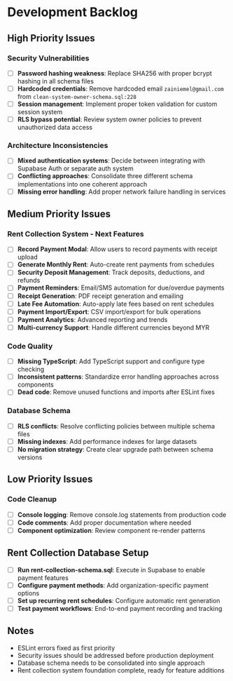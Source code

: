 # Development Backlog

## High Priority Issues

### Security Vulnerabilities
- [ ] **Password hashing weakness**: Replace SHA256 with proper bcrypt hashing in all schema files
- [ ] **Hardcoded credentials**: Remove hardcoded email `zainiemel@gmail.com` from `clean-system-owner-schema.sql:228`
- [ ] **Session management**: Implement proper token validation for custom session system
- [ ] **RLS bypass potential**: Review system owner policies to prevent unauthorized data access

### Architecture Inconsistencies
- [ ] **Mixed authentication systems**: Decide between integrating with Supabase Auth or separate auth system
- [ ] **Conflicting approaches**: Consolidate three different schema implementations into one coherent approach
- [ ] **Missing error handling**: Add proper network failure handling in services

## Medium Priority Issues

### Rent Collection System - Next Features
- [ ] **Record Payment Modal**: Allow users to record payments with receipt upload
- [ ] **Generate Monthly Rent**: Auto-create rent payments from schedules
- [ ] **Security Deposit Management**: Track deposits, deductions, and refunds
- [ ] **Payment Reminders**: Email/SMS automation for due/overdue payments
- [ ] **Receipt Generation**: PDF receipt generation and emailing
- [ ] **Late Fee Automation**: Auto-apply late fees based on rent schedules
- [ ] **Payment Import/Export**: CSV import/export for bulk operations
- [ ] **Payment Analytics**: Advanced reporting and trends
- [ ] **Multi-currency Support**: Handle different currencies beyond MYR

### Code Quality
- [ ] **Missing TypeScript**: Add TypeScript support and configure type checking
- [ ] **Inconsistent patterns**: Standardize error handling approaches across components
- [ ] **Dead code**: Remove unused functions and imports after ESLint fixes

### Database Schema
- [ ] **RLS conflicts**: Resolve conflicting policies between multiple schema files
- [ ] **Missing indexes**: Add performance indexes for large datasets
- [ ] **No migration strategy**: Create clear upgrade path between schema versions

## Low Priority Issues

### Code Cleanup
- [ ] **Console logging**: Remove console.log statements from production code
- [ ] **Code comments**: Add proper documentation where needed
- [ ] **Component optimization**: Review component re-render patterns

## Rent Collection Database Setup
- [ ] **Run rent-collection-schema.sql**: Execute in Supabase to enable payment features
- [ ] **Configure payment methods**: Add organization-specific payment options
- [ ] **Set up recurring rent schedules**: Configure automatic rent generation
- [ ] **Test payment workflows**: End-to-end payment recording and tracking

## Notes
- ESLint errors fixed as first priority
- Security issues should be addressed before production deployment
- Database schema needs to be consolidated into single approach
- Rent collection system foundation complete, ready for feature additions